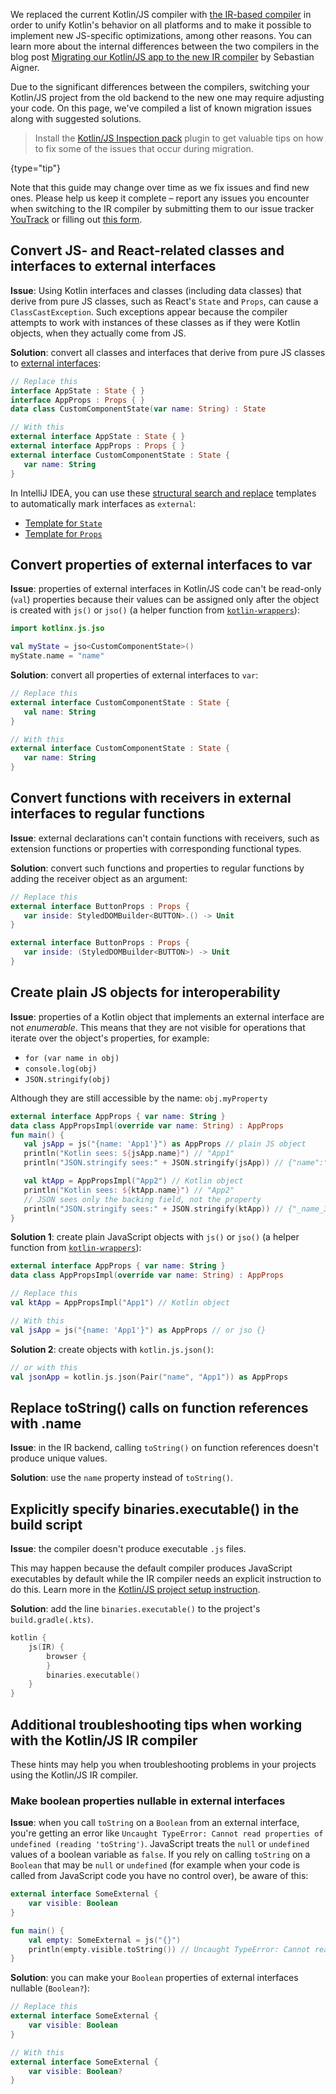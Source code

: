 [//]: # (title: Migrating Kotlin/JS projects to the IR compiler)

We replaced the current Kotlin/JS compiler with [the IR-based compiler](js-ir-compiler.md) in order to unify
Kotlin's behavior on all platforms and to make it possible to implement new JS-specific optimizations, among other reasons.
You can learn more about the internal differences between the two compilers in the blog post
[Migrating our Kotlin/JS app to the new IR compiler](https://dev.to/kotlin/migrating-our-kotlin-js-app-to-the-new-ir-compiler-3o6i)
by Sebastian Aigner.

Due to the significant differences between the compilers, switching your Kotlin/JS project from the old backend to the new one
may require adjusting your code. On this page, we've compiled a list of known migration issues along with suggested solutions.

> Install the [Kotlin/JS Inspection pack](https://plugins.jetbrains.com/plugin/17183-kotlin-js-inspection-pack/) plugin 
> to get valuable tips on how to fix some of the issues that occur during migration.
>
{type="tip"}

Note that this guide may change over time as we fix issues and find new ones. Please help us keep it complete –
report any issues you encounter when switching to the IR compiler by submitting them to our issue tracker [YouTrack](https://kotl.in/issue)
or filling out [this form](https://surveys.jetbrains.com/s3/ir-be-migration-issue).

## Convert JS- and React-related classes and interfaces to external interfaces

**Issue**: Using Kotlin interfaces and classes (including data classes) that derive from pure JS classes, such as React's `State` and
`Props`, can cause a `ClassCastException`. Such exceptions appear because the compiler attempts to work with instances of
these classes as if they were Kotlin objects, when they actually come from JS.

**Solution**: convert all classes and interfaces that derive from pure JS classes to [external interfaces](js-interop.md#external-interfaces):

```kotlin
// Replace this
interface AppState : State { }
interface AppProps : Props { }
data class CustomComponentState(var name: String) : State
```

```kotlin
// With this
external interface AppState : State { }
external interface AppProps : Props { }
external interface CustomComponentState : State {
   var name: String
}
```

In IntelliJ IDEA, you can use these [structural search and replace](https://www.jetbrains.com/help/idea/structural-search-and-replace.html)
templates to automatically mark interfaces as `external`:
* [Template for `State`](https://gist.github.com/SebastianAigner/62119536f24597e630acfdbd14001b98)
* [Template for `Props`](https://gist.github.com/SebastianAigner/a47a77f5e519fc74185c077ba12624f9)

## Convert properties of external interfaces to var

**Issue**: properties of external interfaces in Kotlin/JS code can't be read-only (`val`) properties because their values can be
assigned only after the object is created with `js()` or `jso()` (a helper function from [`kotlin-wrappers`](https://github.com/JetBrains/kotlin-wrappers)):

```kotlin
import kotlinx.js.jso

val myState = jso<CustomComponentState>()
myState.name = "name"
```

**Solution**: convert all properties of external interfaces to `var`:

```kotlin
// Replace this
external interface CustomComponentState : State {
   val name: String
}
```

```kotlin
// With this
external interface CustomComponentState : State {
   var name: String
}
```

## Convert functions with receivers in external interfaces to regular functions

**Issue**: external declarations can't contain functions with receivers, such as extension functions or properties with corresponding
functional types.

**Solution**: convert such functions and properties to regular functions by adding the receiver object as an argument:

```kotlin
// Replace this
external interface ButtonProps : Props {
   var inside: StyledDOMBuilder<BUTTON>.() -> Unit
}
```

```kotlin
external interface ButtonProps : Props {
   var inside: (StyledDOMBuilder<BUTTON>) -> Unit
}
```

## Create plain JS objects for interoperability

**Issue**: properties of a Kotlin object that implements an external interface are not _enumerable_. This means that they are not
visible for operations that iterate over the object's properties, for example:
* `for (var name in obj)`
* `console.log(obj)`
* `JSON.stringify(obj)`

Although they are still accessible by the name: `obj.myProperty`

```kotlin
external interface AppProps { var name: String }
data class AppPropsImpl(override var name: String) : AppProps
fun main() {
   val jsApp = js("{name: 'App1'}") as AppProps // plain JS object
   println("Kotlin sees: ${jsApp.name}") // "App1"
   println("JSON.stringify sees:" + JSON.stringify(jsApp)) // {"name":"App1"} - OK

   val ktApp = AppPropsImpl("App2") // Kotlin object
   println("Kotlin sees: ${ktApp.name}") // "App2"
   // JSON sees only the backing field, not the property
   println("JSON.stringify sees:" + JSON.stringify(ktApp)) // {"_name_3":"App2"}
}
```

**Solution 1**: create plain JavaScript objects with `js()` or `jso()` (a helper function from [`kotlin-wrappers`](https://github.com/JetBrains/kotlin-wrappers)):

```kotlin
external interface AppProps { var name: String }
data class AppPropsImpl(override var name: String) : AppProps
```

```kotlin
// Replace this
val ktApp = AppPropsImpl("App1") // Kotlin object
```

```kotlin
// With this
val jsApp = js("{name: 'App1'}") as AppProps // or jso {}
```

**Solution 2**: create objects with `kotlin.js.json()`:

```kotlin
// or with this
val jsonApp = kotlin.js.json(Pair("name", "App1")) as AppProps
```

## Replace toString() calls on function references with .name

**Issue**: in the IR backend, calling `toString()` on function references doesn't produce unique values.

**Solution**: use the `name` property instead of `toString()`.

## Explicitly specify binaries.executable() in the build script

**Issue**: the compiler doesn't produce executable `.js` files. 

This may happen because the default compiler produces JavaScript executables by default while the IR compiler needs an
explicit instruction to do this. Learn more in the [Kotlin/JS project setup instruction](js-project-setup.md#execution-environments).

**Solution**: add the line `binaries.executable()` to the project's `build.gradle(.kts)`.

```kotlin
kotlin {
    js(IR) {
        browser {
        }
        binaries.executable()
    }
}
```

## Additional troubleshooting tips when working with the Kotlin/JS IR compiler

These hints may help you when troubleshooting problems in your projects using the Kotlin/JS IR compiler.

### Make boolean properties nullable in external interfaces

**Issue**: when you call `toString` on a `Boolean` from an external interface, you're getting an error like `Uncaught TypeError: Cannot read properties of undefined (reading 'toString')`. JavaScript treats the `null` or `undefined` values of a boolean variable as `false`. If you rely on calling `toString` on a `Boolean` that may be `null` or `undefined` (for example when your code is called from JavaScript code you have no control over), be aware of this:

```kotlin
external interface SomeExternal {
    var visible: Boolean
}

fun main() {
    val empty: SomeExternal = js("{}")
    println(empty.visible.toString()) // Uncaught TypeError: Cannot read properties of undefined (reading 'toString')
}
```

**Solution**: you can make your `Boolean` properties of external interfaces nullable (`Boolean?`):

```kotlin
// Replace this
external interface SomeExternal {
    var visible: Boolean
}
```

```kotlin
// With this
external interface SomeExternal {
    var visible: Boolean?
}
```
